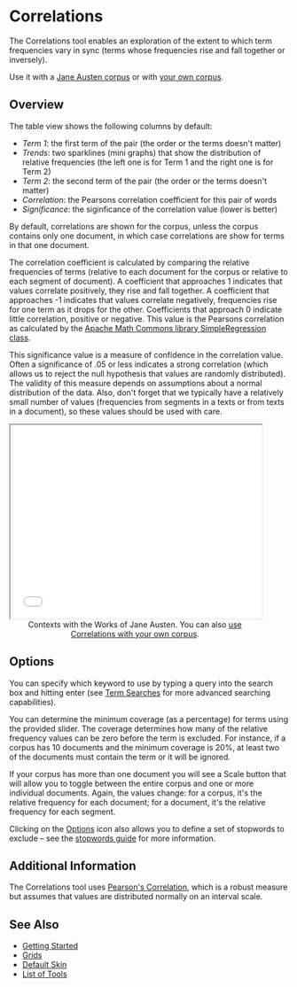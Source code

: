 # Correlations

The Correlations tool enables an exploration of the extent to which term frequencies vary in sync (terms whose frequencies rise and fall together or inversely).

Use it with a <a href="../?view=Correlations&corpus=austen" target="_blank">Jane Austen corpus</a> or with <a href="../?view=Correlations" target="_blank">your own corpus</a>.

## Overview

The table view shows the following columns by default:

- *Term 1*: the first term of the pair (the order or the terms doesn't matter)
- *Trends*: two sparklines (mini graphs) that show the distribution of relative frequencies (the left one is for Term 1 and the right one is for Term 2)
- *Term 2*: the second term of the pair (the order or the terms doesn't matter)
- *Correlation*: the Pearsons correlation coefficient for this pair of words
- *Significance*: the siginficance of the correlation value (lower is better)

By default, correlations are shown for the corpus, unless the corpus contains only one document, in which case correlations are show for terms in that one document.

The correlation coefficient is calculated by comparing the relative frequencies of terms (relative to each document for the corpus or relative to each segment of document). A coefficient that approaches 1 indicates that values correlate positively, they rise and fall together. A coefficient that approaches -1 indicates that values correlate negatively, frequencies rise for one term as it drops for the other. Coefficients that approach 0 indicate little correlation, positive or negative. This value is the Pearsons correlation as calculated by the [Apache Math Commons library SimpleRegression class](http://commons.apache.org/proper/commons-math/javadocs/api-3.6.1/org/apache/commons/math3/stat/regression/SimpleRegression.html).

This significance value is a measure of confidence in the correlation value. Often a significance of .05 or less indicates a strong correlation (which allows us to reject the null hypothesis that values are randomly distributed). The validity of this measure depends on assumptions about a normal distribution of the data. Also, don't forget that we typically have a relatively small number of values (frequencies from segments in a texts or from texts in a document), so these values should be used with care.


<iframe src="../tool/Correlations/?corpus=austen&subtitle=The+Works+of+Jane+Austen" style="width: 90%; height: 350px;"></iframe>
<div style="width: 90%; text-align: center; margin-bottom: 1em;">Contexts with the Works of Jane Austen. You can also <a href="../?view=Correlations" target="_blank">use Correlations with your own corpus</a>.</div>

## Options

You can specify which keyword to use by typing a query into the search box and hitting enter (see [Term Searches](#!/guide/search) for more advanced searching capabilities).

You can determine the minimum coverage (as a percentage) for terms using the provided slider. The coverage determines how many of the relative frequency values can be zero before the term is excluded. For instance, if a corpus has 10 documents and the minimum coverage is 20%, at least two of the documents must contain the term or it will be ignored.

If your corpus has more than one document you will see a Scale button that will allow you to toggle between the entire corpus and one or more individual documents. Again, the values change: for a corpus, it's the relative frequency for each document; for a document, it's the relative frequency for each segment.

Clicking on the [Options](#!/guide/options) icon also allows you to define a set of stopwords to exclude – see the [stopwords guide](#!/guide/stopwords) for more information.

## Additional Information

The Correlations tool uses [Pearson's Correlation](https://en.wikipedia.org/wiki/Pearson_correlation_coefficient), which is a robust measure but assumes that values are distributed normally on an interval scale.

## See Also

- [Getting Started](#!/guide/start)
- [Grids](#!/guide/grids)
- [Default Skin](#!/guide/skins-section-default-skin)
- [List of Tools](#!/guide/tools)